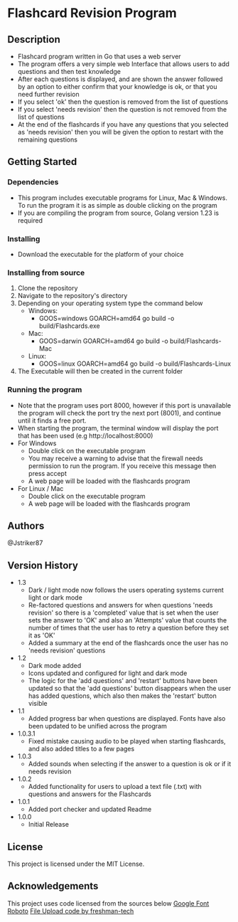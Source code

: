 # Flashcard Revision Program

## Description
* Flashcard program written in Go that uses a web server
* The program offers a very simple web Interface that allows users to add questions and then test knowledge
* After each questions is displayed, and are shown the answer followed by an option to either confirm that your knowledge is ok, or that you need further revision
* If you select 'ok' then the question is removed from the list of questions
* If you select 'needs revision' then the question is not removed from the list of questions
* At the end of the flashcards if you have any questions that you selected as 'needs revision' then you will be given the option to restart with the remaining questions 
## Getting Started

### Dependencies
* This program includes executable programs for Linux, Mac & Windows. To run the program it is as simple as double clicking on the program
* If you are compiling the program from source, Golang version 1.23 is required 
### Installing
* Download the executable for the platform of your choice

### Installing from source
1. Clone the repository
2. Navigate to the repository's  directory
3. Depending on your operating system type the command below
    - Windows:
        - GOOS=windows GOARCH=amd64 go build -o build/Flashcards.exe
    - Mac:
        - GOOS=darwin GOARCH=amd64 go build -o build/Flashcards-Mac
    - Linux:
        - GOOS=linux GOARCH=amd64 go build -o build/Flashcards-Linux
4. The Executable will then be created in the current folder
### Running the program
* Note that the program uses port 8000, however if this port is unavailable the program will check the port try the next port (8001), and continue until it finds a free port.
* When starting the program, the terminal window will display the port that has been used (e.g http://localhost:8000)
* For Windows 
    * Double click on the executable program
    * You may receive a warning to advise that the firewall needs permission to run the program. If you receive this message then press accept 
    * A web page will be loaded with the flashcards program
* For Linux / Mac 
    * Double click on the executable program
    * A web page will be loaded with the flashcards program

## Authors
@Jstriker87
## Version History
* 1.3
    * Dark / light mode now follows the users operating systems current light or dark mode
    * Re-factored questions and answers for when questions 'needs revision' so there is a 'completed' value that is set when the user sets the answer to 'OK' and also an 'Attempts' value that counts the number of times that the user has to retry a question before they set  it as 'OK' 
    * Added a summary at the end of the flashcards once the user has no 'needs revision' questions
* 1.2
    * Dark mode added
    * Icons updated and configured for light and dark mode
    * The logic for the 'add questions' and 'restart' buttons have been updated so that the 'add questions' button disappears when the user has added questions, which also then makes the 'restart' button visible
* 1.1    
    * Added progress bar when questions are displayed. Fonts have also been updated to be unified across the program
* 1.0.3.1
    * Fixed mistake causing audio to be played when starting flashcards, and also added titles to a few pages
* 1.0.3
    * Added sounds when selecting if the answer to a question is ok or if it needs revision
* 1.0.2 
    * Added functionality for users to upload a text file (.txt) with questions and answers for the Flashcards
* 1.0.1
    * Added port checker and updated Readme
* 1.0.0
    * Initial Release

## License
This project is licensed under the MIT License.

## Acknowledgements
This project uses code licensed from the sources below
[Google Font Roboto](https://fonts.google.com/specimen/Roboto/about)
[File Upload code by freshman-tech](https://github.com/Freshman-tech/file-upload)

